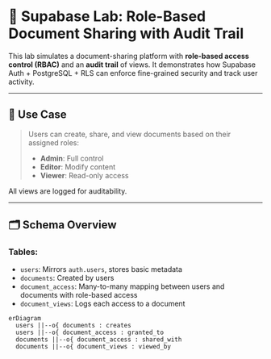 # 🔐 Supabase Lab: Role-Based Document Sharing with Audit Trail

This lab simulates a document-sharing platform with **role-based access control (RBAC)** and an **audit trail** of views. It demonstrates how Supabase Auth + PostgreSQL + RLS can enforce fine-grained security and track user activity.

---

## 📌 Use Case

> Users can create, share, and view documents based on their assigned roles:
> - **Admin**: Full control  
> - **Editor**: Modify content  
> - **Viewer**: Read-only access  

All views are logged for auditability.

---

## 🗂️ Schema Overview

### Tables:
- `users`: Mirrors `auth.users`, stores basic metadata
- `documents`: Created by users
- `document_access`: Many-to-many mapping between users and documents with role-based access
- `document_views`: Logs each access to a document

```mermaid
erDiagram
  users ||--o{ documents : creates
  users ||--o{ document_access : granted_to
  documents ||--o{ document_access : shared_with
  documents ||--o{ document_views : viewed_by
